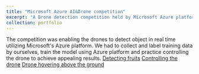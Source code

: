 ```yaml
---
title: "Microsoft Azure AI&Drone competition"
excerpt: "A Drone detection competition held by Microsoft Azure platform<br/>"
collection: portfolio
---
```


The competition was enabling the drones to detect object in real time utilizing Microsoft's Azure platform. We had to collect and label training data by ourselves, train the model using Azure platform and practice controlling the drone to achieve appealing results.
[Detecting fruits](./images/microsoft.JPG)
[Controlling the drone](./images/microsoft2.JPG)
[Drone hovering above the ground](./images/microsoft3.JPG)
